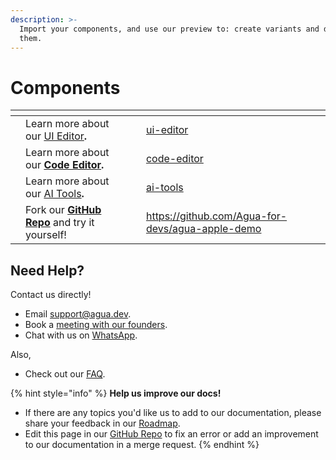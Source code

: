 ```yaml
---
description: >-
  Import your components, and use our preview to: create variants and document
  them.
---
```


# Components



<table data-card-size="large" data-view="cards"><thead><tr><th></th><th></th><th></th><th data-hidden data-card-target data-type="content-ref"></th></tr></thead><tbody><tr><td></td><td>Learn more about our <a href="ui-editor/">UI Editor</a><strong>.</strong></td><td></td><td><a href="ui-editor/">ui-editor</a></td></tr><tr><td></td><td>Learn more about our <a href="code-editor/"><strong>Code Editor</strong></a><strong>.</strong></td><td></td><td><a href="code-editor/">code-editor</a></td></tr><tr><td></td><td>Learn more about our <a href="ai-tools/">AI Tools</a><strong>.</strong></td><td></td><td><a href="ai-tools/">ai-tools</a></td></tr><tr><td></td><td>Fork our <a href="https://github.com/Agua-for-devs/agua-apple-demo"><strong>GitHub Repo</strong></a> and try it yourself!</td><td></td><td><a href="https://github.com/Agua-for-devs/agua-apple-demo">https://github.com/Agua-for-devs/agua-apple-demo</a></td></tr></tbody></table>



## Need Help?

Contact us directly!

* Email [support@agua.dev](mailto:support@agua.dev).
* Book a [meeting with our founders](https://agua.tools/meetings/developers/onboarding).
* Chat with us on [WhatsApp](https://wa.me/12396883277).

Also,

* Check out our [FAQ](../help-and-community/faq.md).



{% hint style="info" %}
**Help us improve our docs!**

* If there are any topics you'd like us to add to our documentation, please share your feedback in our [Roadmap](https://roadmap.agua.app/).
* Edit this page in our [GitHub Repo](https://github.com/Agua-for-devs/agua-documentation) to fix an error or add an improvement to our documentation in a merge request.
{% endhint %}
